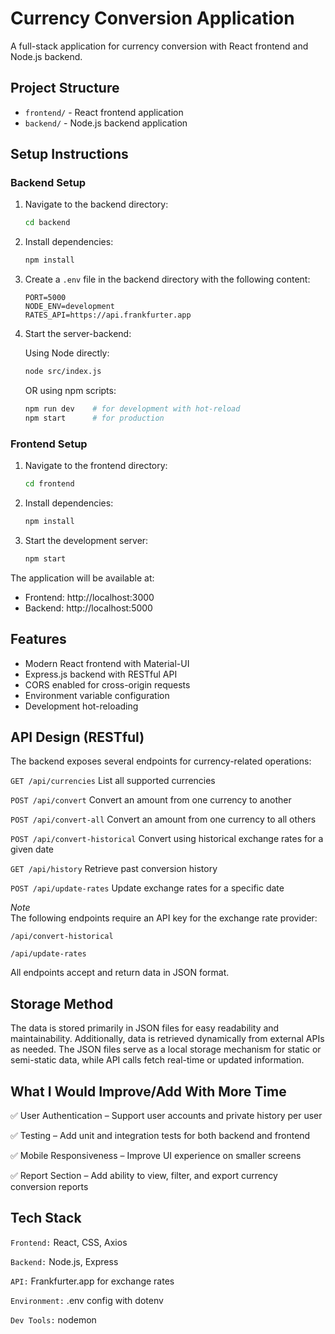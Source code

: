 
# Currency Conversion Application

A full-stack application for currency conversion 
with React frontend and Node.js backend.

## Project Structure


- `frontend/` - React frontend application
- `backend/` - Node.js backend application

## Setup Instructions

### Backend Setup

1. Navigate to the backend directory:
   ```bash
   cd backend
   ```

2. Install dependencies:
   ```bash
   npm install
   ```

3. Create a `.env` file in the backend directory with the following content:
   ```
   PORT=5000
   NODE_ENV=development
   RATES_API=https://api.frankfurter.app
   ```

4. Start the server-backend:

   Using Node directly:
   ```bash
   node src/index.js
   ```

   OR using npm scripts:
   ```bash
   npm run dev    # for development with hot-reload
   npm start      # for production
   ```

### Frontend Setup

1. Navigate to the frontend directory:
   ```bash
   cd frontend
   ```

2. Install dependencies:
   ```bash
   npm install
   ```

3. Start the development server:
   ```bash
   npm start
   ```

The application will be available at:
- Frontend: http://localhost:3000
- Backend: http://localhost:5000

## Features
- Modern React frontend with Material-UI
- Express.js backend with RESTful API
- CORS enabled for cross-origin requests
- Environment variable configuration
- Development hot-reloading 

## API Design (RESTful)
The backend exposes several endpoints for currency-related operations:

```GET /api/currencies``` List all supported currencies

```POST /api/convert``` Convert an amount from one currency to another

```POST /api/convert-all``` Convert an amount from one currency to all others

```POST /api/convert-historical``` Convert using historical exchange rates for a given date

```GET /api/history``` Retrieve past conversion history

```POST /api/update-rates``` Update exchange rates for a specific date

*Note*  
The following endpoints require an API key for the exchange rate provider:

```/api/convert-historical```

```/api/update-rates```

All endpoints accept and return data in JSON format.

## Storage Method

The data is stored primarily in JSON files for easy readability and maintainability.
Additionally, data is retrieved dynamically from external APIs as needed.
The JSON files serve as a local storage mechanism for static or semi-static data,
while API calls fetch real-time or updated information.

## What I Would Improve/Add With More Time
✅ User Authentication – Support user accounts and private history per user

✅ Testing – Add unit and integration tests for both backend and frontend

✅ Mobile Responsiveness – Improve UI experience on smaller screens

✅ Report Section – Add ability to view, filter, and export currency conversion reports

## Tech Stack
``Frontend:`` React, CSS, Axios

``Backend:`` Node.js, Express

``API:`` Frankfurter.app for exchange rates

``Environment:`` .env config with dotenv

``Dev Tools:`` nodemon